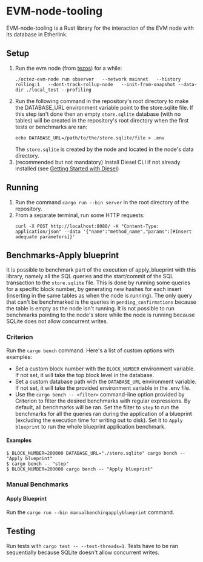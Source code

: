 # EVM-node-tooling

EVM-node-tooling is a Rust library for the interaction of the EVM node with its database in Etherlink.


## Setup

1. Run the evm node (from [tezos](https://gitlab.com/tezos/tezos)) for a while:
   ```
   ./octez-evm-node run observer   --network mainnet   --history rolling:1   --dont-track-rollup-node   --init-from-snapshot --data-dir ./local_test --profiling
   ```  
2. Run the following command in the repository's root directory to make the DATABASE_URL environment variable point to the store.sqlite file. If this step isn't done then an empty `store.sqlite` database (with no tables) will be created in the repository's root directory when the first tests or benchmarks are ran:
   ```
   echo DATABASE_URL=/path/to/the/store.sqlite/file > .env
   ```
   The `store.sqlite` is created by the node and located in the node's data directory.  
3. (recommended but not mandatory) Install Diesel CLI if not already installed (see [Getting Started with Diesel](https://diesel.rs/guides/getting-started))

## Running

1. Run the command `cargo run --bin server` in the root directory of the repository.  
2. From a separate terminal, run some HTTP requests:
   ```
   curl -X POST http://localhost:8080/ -H "Content-Type: application/json" --data '{"name":"method_name","params":[#Insert adequate parameters]}'
   ```

## Benchmarks-Apply blueprint

It is possible to benchmark part of the execution of apply_blueprint with this library, namely all the SQL queries and the start/commit of the SQL transaction to the `store.sqlite` file. This is done by running some queries for a specific block number, by generating new hashes for each insert (inserting in the same tables as when the node is running). The only query that can't be benchmarked is the queries in `pending_confirmations` because the table is empty as the node isn't running. It is not possible to run benchmarks pointing to the node's store while the node is running because SQLite does not allow concurrent writes.

### Criterion 

Run the `cargo bench` command. Here's a list of custom options with examples:  

- Set a custom block number with the `BLOCK_NUMBER` environment variable. If not set, it will take the top block level in the database.
- Set a custom database path with the `DATABASE_URL` environment variable. If not set, it will take the provided environment variable in the .env file.
- Use the `cargo bench -- <filter>` command-line option provided by Criterion to filter the desired benchmarks with regular expressions. By default, all benchmarks will be ran. Set the filter to `step` to run the benchmarks for all the queries ran during the application of a blueprint (excluding the execution time for writing out to disk). Set it to `Apply blueprint` to run the whole blueprint application benchmark.

#### Examples
```
$ BLOCK_NUMBER=200000 DATABASE_URL="./store.sqlite" cargo bench -- "Apply blueprint" 
$ cargo bench -- "step"  
$ BLOCK_NUMBER=200000 cargo bench -- "Apply blueprint"  
```

### Manual Benchmarks

#### Apply Blueprint

Run the `cargo run --bin manualbenchingapplyblueprint` command.


## Testing

Run tests with `cargo test -- --test-threads=1`. Tests have to be ran sequentially because SQLite doesn't allow concurrent writes.